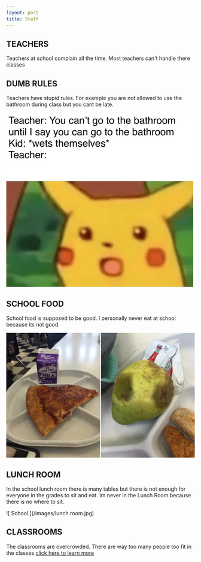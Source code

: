 ```yaml
---
layout: post
title: Staff
---
```


## TEACHERS 
Teachers at school complain all the time. Most teachers can't handle there classes 
## DUMB RULES
Teachers have stupid rules. For example you are not allowed to use the bathroom during class but you cant be late.

![ School ](/images/mrA.jpg)

## SCHOOL FOOD 
School food is supposed to be good. I personally never eat at school because its not good. 

![ School ](/images/gross.jpg)

## LUNCH ROOM
In the school lunch room there is many tables but there is not enough for everyone in the grades to sit and eat. Im never in the Lunch Room because there is no where to sit. 

![ School ](/images/lunch room.jpg)

## CLASSROOMS 
The classrooms are overcrowded. There are way too many people too fit in the classes 
[click here to learn more](http://www.teachhub.com/classroom-overcrowding)
